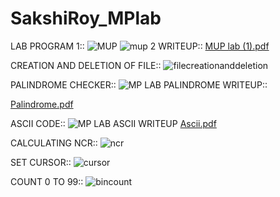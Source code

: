 # SakshiRoy_MPlab
LAB PROGRAM 1::
![MUP](https://user-images.githubusercontent.com/71483959/95706639-fc166d80-0c74-11eb-87e1-5a3fadfd15cd.png)
![mup 2](https://user-images.githubusercontent.com/71483959/95706988-f705ee00-0c75-11eb-8547-0561bd0c982f.png)
WRITEUP::
[MUP lab (1).pdf](https://github.com/sakshi1bm19cs140/SakshiRoy_MPlab/files/5362984/MUP.lab.1.pdf)

CREATION AND DELETION OF FILE::
![filecreationanddeletion](https://user-images.githubusercontent.com/71483959/99832549-b5c30100-2b86-11eb-80c7-b0223a107216.png)

PALINDROME CHECKER::
![MP LAB PALINDROME](https://user-images.githubusercontent.com/71483959/97833492-7b8ae000-1cfb-11eb-8a6d-a6370e9b5796.png)
WRITEUP::


[Palindrome.pdf](https://github.com/sakshi1bm19cs140/SakshiRoy_MPlab/files/5474013/Palindrome.pdf)


ASCII CODE::
![MP LAB ASCII](https://user-images.githubusercontent.com/71483959/97833524-8e051980-1cfb-11eb-9aaa-79843a7261c8.png)
WRITEUP
[Ascii.pdf](https://github.com/sakshi1bm19cs140/SakshiRoy_MPlab/files/5474005/Ascii.pdf)


CALCULATING NCR::
![ncr](https://user-images.githubusercontent.com/71483959/99835415-929a5080-2b8a-11eb-8cd8-5075cacf073e.png)


SET CURSOR::
![cursor](https://user-images.githubusercontent.com/71483959/99835425-94fcaa80-2b8a-11eb-9761-22559e9e634f.png)

COUNT 0 TO 99::
![bincount](https://user-images.githubusercontent.com/71483959/99835432-9928c800-2b8a-11eb-8550-9a1d0a4101aa.png)

